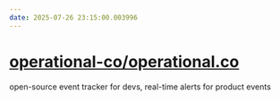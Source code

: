 ```yaml
---
date: 2025-07-26 23:15:00.003996
---
```


# [operational-co/operational.co](https://github.com/operational-co/operational.co)

open-source event tracker for devs, real-time alerts for product events
